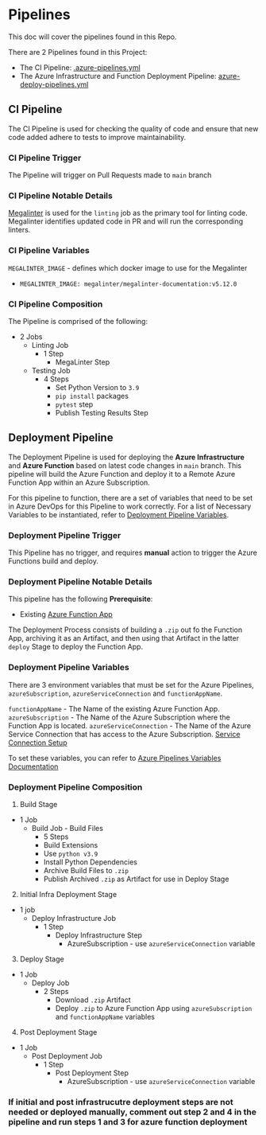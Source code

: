 # Pipelines

This doc will cover the pipelines found in this Repo.

There are 2 Pipelines found in this Project:

- The CI Pipeline: [.azure-pipelines.yml](../.azure-pipelines.yml)
- The Azure Infrastructure and Function Deployment Pipeline: [azure-deploy-pipelines.yml](../azure-deploy-pipelines.yml)

## CI Pipeline

The CI Pipeline is used for checking the quality of code and ensure that new code added adhere to tests to improve maintainability.

### CI Pipeline Trigger

The Pipeline will trigger on Pull Requests made to `main` branch

### CI Pipeline Notable Details

[Megalinter](https://oxsecurity.github.io/megalinter/) is used for the `linting` job as the primary tool for linting code. Megalinter identifies updated code in PR and will run the corresponding linters.

### CI Pipeline Variables

`MEGALINTER_IMAGE` - defines which docker image to use for the Megalinter

- `MEGALINTER_IMAGE: megalinter/megalinter-documentation:v5.12.0`

### CI Pipeline Composition

The Pipeline is comprised of the following:

- 2 Jobs
  - Linting Job
    - 1 Step
      - MegaLinter Step
  - Testing Job
    - 4 Steps
      - Set Python Version to `3.9`
      - `pip install` packages
      - `pytest` step
      - Publish Testing Results Step

## Deployment Pipeline

The Deployment Pipeline is used for deploying the **Azure Infrastructure** and **Azure Function** based on latest code changes in `main` branch. This pipeline will build the Azure Function and deploy it to a Remote Azure Function App within an Azure Subscription.

For this pipeline to function, there are a set of variables that need to be set in Azure DevOps for this Pipeline to work correctly. For a list of Necessary Variables to be instantiated, refer to [Deployment Pipeline Variables](#deployment-pipeline-variables).

### Deployment Pipeline Trigger

This Pipeline has no trigger, and requires **manual** action to trigger the Azure Functions build and deploy.

### Deployment Pipeline Notable Details

This pipeline has the following **Prerequisite**:

- Existing [Azure Function App](https://docs.microsoft.com/en-us/azure/azure-functions/functions-how-to-use-azure-function-app-settings?tabs=portal)

The Deployment Process consists of building a `.zip` out fo the Function App, archiving it as an Artifact, and then using that Artifact in the latter `deploy` Stage to deploy the Function App.

### Deployment Pipeline Variables

There are 3 environment variables that must be set for the Azure Pipelines, `azureSubscription`, `azureServiceConnection` and `functionAppName`.

`functionAppName` - The Name of the existing Azure Function App.
`azureSubscription` - The Name of the Azure Subscription where the Function App is located.
`azureServiceConnection` - The Name of the Azure Service Connection that has access to the Azure Subscription. [Service Connection Setup](https://learn.microsoft.com/en-us/azure/devops/pipelines/library/service-endpoints?view=azure-devops&tabs=yaml)

To set these variables, you can refer to [Azure Pipelines Variables Documentation](https://docs.microsoft.com/en-us/azure/devops/pipelines/process/variables?view=azure-devops&tabs=yaml%2Cbatch)

### Deployment Pipeline Composition

1. Build Stage

- 1 Job
  - Build Job - Build Files
    - 5 Steps
    - Build Extensions
    - Use `python v3.9`
    - Install Python Dependencies
    - Archive Build Files to `.zip`
    - Publish Archived `.zip` as Artifact for use in Deploy Stage

2. Initial Infra Deployment Stage

- 1 job
  - Deploy Infrastructure Job
    - 1 Step
      - Deploy Infrastructure Step
        - AzureSubscription - use `azureServiceConnection` variable

3. Deploy Stage

- 1 Job
  - Deploy Job
    - 2 Steps
      - Download `.zip` Artifact
      - Deploy `.zip` to Azure Function App using `azureSubscription` and `functionAppName` variables

4. Post Deployment Stage

- 1 Job
  - Post Deployment Job
    - 1 Step
      - Post Deployment Step
        - AzureSubscription - use `azureServiceConnection` variable


### If initial and post infrastrucutre deployment steps are not needed or deployed manually, comment out step 2 and 4 in the pipeline and run steps 1 and 3 for azure function deployment
